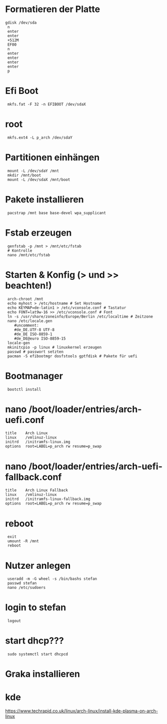 # Formatieren der Platte
```
gdisk /dev/sda
 n
 enter
 enter
 +512M
 EF00
 n
 enter
 enter
 enter
 enter
 p
```

# Efi Boot
```
 mkfs.fat -F 32 -n EFIBOOT /dev/sdaX
```

# root 
```
 mkfs.ext4 -L p_arch /dev/sdaY
```

# Partitionen einhängen
```
 mount -L /dev/sdaY /mnt
 mkdir /mnt/boot
 mount -L /dev/sdaX /mnt/boot
```

# Pakete installieren
```
 pacstrap /mnt base base-devel wpa_supplicant
```

# Fstab erzeugen 
```
 genfstab -p /mnt > /mnt/etc/fstab
 # Kontrolle
 nano /mnt/etc/fstab
```

# Starten & Konfig (> und >> beachten!)
```
 arch-chroot /mnt
 echo myhost > /etc/hostname # Set Hostname
 echo KEYMAP=de-latin1 > /etc/vconsole.conf # Tastatur
 echo FONT=lat9w-16 >> /etc/vconsole.conf # Font
 ln -s /usr/share/zoneinfo/Europe/Berlin /etc/localtime # Zeitzone
 nano /etc/locale.gen
	#uncomment:
	#de_DE.UTF-8 UTF-8
	#de_DE ISO-8859-1
	#de_DE@euro ISO-8859-15
 locale-gen
 mkinitcpio -p linux # linuxkernel erzeugen
 passwd # passwort setzten
 pacman -S efibootmgr dosfstools gptfdisk # Pakete für uefi
```

# Bootmanager
```
 bootctl install 
```

# nano /boot/loader/entries/arch-uefi.conf
```
title    Arch Linux
linux    /vmlinuz-linux
initrd   /initramfs-linux.img
options  root=LABEL=p_arch rw resume=p_swap
```

# nano /boot/loader/entries/arch-uefi-fallback.conf
```
title    Arch Linux Fallback
linux    /vmlinuz-linux
initrd   /initramfs-linux-fallback.img
options  root=LABEL=p_arch rw resume=p_swap
```

# reboot 
```
 exit
 umount -R /mnt
 reboot
```

# Nutzer anlegen
```
 useradd -m -G wheel -s /bin/bashs stefan
 passwd stefan
 nano /etc/sudoers
```

# login to stefan
```
 logout
```

# start dhcp???
```
 sudo systemctl start dhcpcd
```

# Graka installieren

# kde 
 https://www.techrapid.co.uk/linux/arch-linux/install-kde-plasma-on-arch-linux